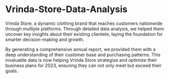 # Vrinda-Store-Data-Analysis
Vrinda Store, a dynamic clothing brand that reaches customers nationwide through multiple platforms. Through detailed data analysis, we helped them uncover key insights about their existing clientele, laying the foundation for smarter decision-making and growth.

By generating a comprehensive annual report, we provided them with a deep understanding of their customer base and purchasing patterns. This invaluable data is now helping Vrinda Store strategize and optimize their business plans for 2023, ensuring they can not only meet but exceed their goals.

